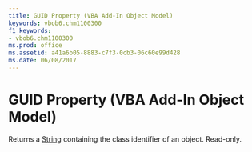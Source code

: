 ```yaml
---
title: GUID Property (VBA Add-In Object Model)
keywords: vbob6.chm1100300
f1_keywords:
- vbob6.chm1100300
ms.prod: office
ms.assetid: a41a6b05-8883-c7f3-0cb3-06c60e99d428
ms.date: 06/08/2017
---
```



# GUID Property (VBA Add-In Object Model)



Returns a [String](../../Glossary/vbe-glossary.md#string-data-type) containing the class identifier of an object. Read-only.

